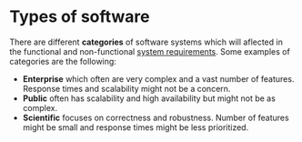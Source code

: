# Types of software

There are different **categories** of software systems which will aflected in
the functional and non-functional
[system requirements](./requirements_analysis.md). Some examples of categories
are the following:

- **Enterprise** which often are very complex and a vast number of features.
  Response times and scalability might not be a concern.
- **Public** often has scalability and high availability but might not be as
  complex.
- **Scientific** focuses on correctness and robustness. Number of features might
  be small and response times might be less prioritized.
